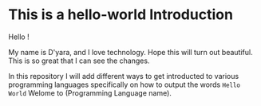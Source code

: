 # This is a hello-world Introduction
Hello !

My name is D'yara, and I love technology. Hope this will turn out beautiful.
This is so great that I can see the changes.

In this repository I will add different ways to get introducted to various programming languages specifically on how to output the words `Hello World` Welome to (Programming Language name).
